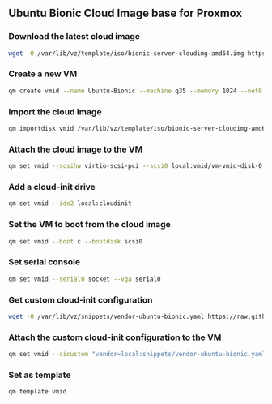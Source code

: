 ## Ubuntu Bionic Cloud Image base for Proxmox

### Download the latest cloud image

```bash
wget -O /var/lib/vz/template/iso/bionic-server-cloudimg-amd64.img https://cloud-images.ubuntu.com/bionic/current/bionic-server-cloudimg-amd64.img
```

### Create a new VM

```bash
qm create vmid --name Ubuntu-Bionic --machine q35 --memory 1024 --net0 virtio,bridge=vmbr0
```

### Import the cloud image

```bash
qm importdisk vmid /var/lib/vz/template/iso/bionic-server-cloudimg-amd64.img local
```

### Attach the cloud image to the VM

```bash
qm set vmid --scsihw virtio-scsi-pci --scsi0 local:vmid/vm-vmid-disk-0.raw
```

### Add a cloud-init drive

```bash
qm set vmid --ide2 local:cloudinit
```

### Set the VM to boot from the cloud image

```bash
qm set vmid --boot c --bootdisk scsi0
```

### Set serial console

```bash
qm set vmid --serial0 socket --vga serial0
```

### Get custom cloud-init configuration

```bash
wget -O /var/lib/vz/snippets/vendor-ubuntu-bionic.yaml https://raw.githubusercontent.com/Script47ph/Linux-Docs/main/Linux/Setup/Debian/Private-Cloud/Proxmox-Virtual-Environment/cloud-init/bionic/vendor-bionic.yml
```

### Attach the custom cloud-init configuration to the VM

```bash
qm set vmid --cicustom "vendor=local:snippets/vendor-ubuntu-bionic.yaml"
```

### Set as template

```bash
qm template vmid
```